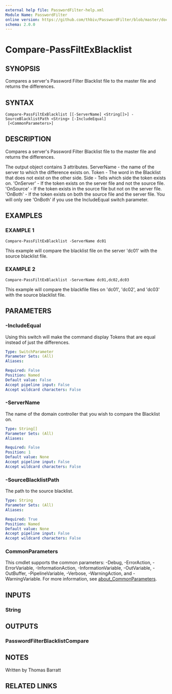 ```yaml
---
external help file: PasswordFilter-help.xml
Module Name: PasswordFilter
online version: https://github.com/thbiv/PasswordFilter/blob/master/docs/Compare-PassFiltExBlacklist.md
schema: 2.0.0
---
```


# Compare-PassFiltExBlacklist

## SYNOPSIS
Compares a server's Password Filter Blacklist file to the master file and returns the differences.

## SYNTAX

```
Compare-PassFiltExBlacklist [[-ServerName] <String[]>] -SourceBlacklistPath <String> [-IncludeEqual]
 [<CommonParameters>]
```

## DESCRIPTION
Compares a server's Password Filter Blacklist file to the master file and returns the differences.

The output object contains 3 attributes.
ServerName - the name of the server to which the difference exists on.
Token - The word in the Blacklist that does not exist on the other side.
Side - Tells which side the token exists on.
    'OnServer' - If the token exists on the server file and not the source file.
    'OnSource' - If the token exists in the source file but not on the server file.
    'OnBoth'   - If the token exists on both the source file and the server file.
                 You will only see 'OnBoth' if you use the IncludeEqual switch parameter.

## EXAMPLES

### EXAMPLE 1
```
Compare-PassFiltExBlacklist -ServerName dc01
```

This example will compare the blacklist file on the server 'dc01' with the source blacklist file.

### EXAMPLE 2
```
Compare-PassFiltExBlacklist -ServerName dc01,dc02,dc03
```

This example will compare the blackfile files on 'dc01', 'dc02', and 'dc03' with the source blacklist file.

## PARAMETERS

### -IncludeEqual
Using this switch will make the command display Tokens that are equal instead of just the differences.

```yaml
Type: SwitchParameter
Parameter Sets: (All)
Aliases:

Required: False
Position: Named
Default value: False
Accept pipeline input: False
Accept wildcard characters: False
```

### -ServerName
The name of the domain controller that you wish to compare the Blacklist on.

```yaml
Type: String[]
Parameter Sets: (All)
Aliases:

Required: False
Position: 1
Default value: None
Accept pipeline input: False
Accept wildcard characters: False
```

### -SourceBlacklistPath
The path to the source blacklist.

```yaml
Type: String
Parameter Sets: (All)
Aliases:

Required: True
Position: Named
Default value: None
Accept pipeline input: False
Accept wildcard characters: False
```

### CommonParameters
This cmdlet supports the common parameters: -Debug, -ErrorAction, -ErrorVariable, -InformationAction, -InformationVariable, -OutVariable, -OutBuffer, -PipelineVariable, -Verbose, -WarningAction, and -WarningVariable. For more information, see [about_CommonParameters](http://go.microsoft.com/fwlink/?LinkID=113216).

## INPUTS

### String
## OUTPUTS

### PasswordFilterBlacklistCompare
## NOTES
Written by Thomas Barratt

## RELATED LINKS

